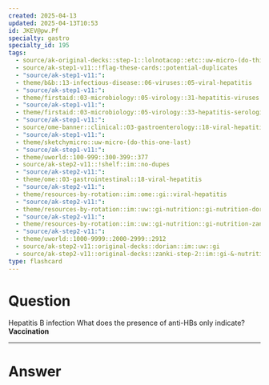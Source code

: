 ```yaml
---
created: 2025-04-13
updated: 2025-04-13T10:53
id: JKEV@pw.Pf
specialty: gastro
specialty_id: 195
tags:
  - source/ak-original-decks::step-1::lolnotacop::etc::uw-micro-(do-this-one-last)
  - source/ak-step1-v11::!flag-these-cards::potential-duplicates
  - "source/ak-step1-v11:": 
  - theme/b&b::13-infectious-disease::06-viruses::05-viral-hepatitis
  - "source/ak-step1-v11:": 
  - theme/firstaid::03-microbiology::05-virology::31-hepatitis-viruses::hepatitis-b
  - "source/ak-step1-v11:": 
  - theme/firstaid::03-microbiology::05-virology::33-hepatitis-serologic-markers
  - "source/ak-step1-v11:": 
  - source/ome-banner::clinical::03-gastroenterology::18-viral-hepatitis
  - "source/ak-step1-v11:": 
  - theme/sketchymicro::uw-micro-(do-this-one-last)
  - "source/ak-step1-v11:": 
  - theme/uworld::100-999::300-399::377
  - source/ak-step2-v11::!shelf::im::no-dupes
  - "source/ak-step2-v11:": 
  - theme/ome::03-gastrointestinal::18-viral-hepatitis
  - "source/ak-step2-v11:": 
  - theme/resources-by-rotation::im::ome::gi::viral-hepatitis
  - "source/ak-step2-v11:": 
  - theme/resources-by-rotation::im::uw::gi-nutrition::gi-nutrition-dorian
  - "source/ak-step2-v11:": 
  - theme/resources-by-rotation::im::uw::gi-nutrition::gi-nutrition-zanki
  - "source/ak-step2-v11:": 
  - theme/uworld::1000-9999::2000-2999::2912
  - source/ak-step2-v11::original-decks::dorian::im::uw::gi
  - source/ak-step2-v11::original-decks::zanki-step-2::im::gi-&-nutrition"
type: flashcard
---
```


# Question
Hepatitis B infection  What does the presence of anti-HBs only indicate?   **Vaccination**

---

# Answer
